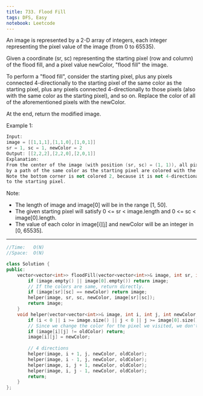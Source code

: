 ```yaml
---
title: 733. Flood Fill
tags: DFS, Easy
notebook: Leetcode
---
```



An image is represented by a 2-D array of integers, each integer representing the pixel value of the image (from 0 to 65535).

Given a coordinate (sr, sc) representing the starting pixel (row and column) of the flood fill, and a pixel value newColor, "flood fill" the image.

To perform a "flood fill", consider the starting pixel, plus any pixels connected 4-directionally to the starting pixel of the same color as the starting pixel, plus any pixels connected 4-directionally to those pixels (also with the same color as the starting pixel), and so on. Replace the color of all of the aforementioned pixels with the newColor.

At the end, return the modified image.

Example 1:

```c++
Input: 
image = [[1,1,1],[1,1,0],[1,0,1]]
sr = 1, sc = 1, newColor = 2
Output: [[2,2,2],[2,2,0],[2,0,1]]
Explanation: 
From the center of the image (with position (sr, sc) = (1, 1)), all pixels connected 
by a path of the same color as the starting pixel are colored with the new color.
Note the bottom corner is not colored 2, because it is not 4-directionally connected
to the starting pixel.
```

Note:

- The length of image and image[0] will be in the range [1, 50].
- The given starting pixel will satisfy 0 <= sr < image.length and 0 <= sc < image[0].length.
- The value of each color in image[i][j] and newColor will be an integer in [0, 65535].

----------

```c++
//Time:   O(N)
//Space:  O(N)

class Solution {
public:
    vector<vector<int>> floodFill(vector<vector<int>>& image, int sr, int sc, int newColor) {
        if (image.empty() || image[0].empty()) return image;
        // If the colors are same, return directly.
        if (image[sr][sc] == newColor) return image;
        helper(image, sr, sc, newColor, image[sr][sc]);
        return image;
    }
    void helper(vector<vector<int>>& image, int i, int j, int newColor, int oldColor) {
        if (i < 0 || i >= image.size() || j < 0 || j >= image[0].size()) return;
        // Since we change the color for the pixel we visited, we don't need to store all visited pixel to avoid repeatedly visiting the same pixel, just make sure the current pixel has oldColor 
        if (image[i][j] != oldColor) return;
        image[i][j] = newColor;
        
        // 4 directions 
        helper(image, i + 1, j, newColor, oldColor);
        helper(image, i - 1, j, newColor, oldColor);
        helper(image, i, j + 1, newColor, oldColor);
        helper(image, i, j - 1, newColor, oldColor);
        return;
    }
};
```
